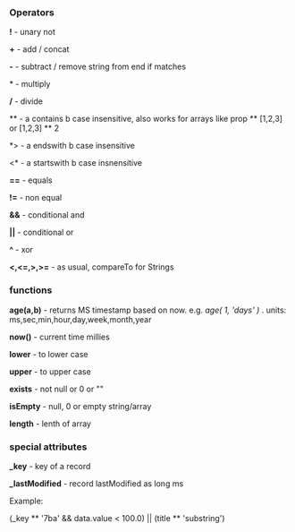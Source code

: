 ### Operators

**!** - unary not

**+** - add / concat

**-** - subtract / remove string from end if matches

\* - multiply 

**/** - divide

\** - a contains b case insensitive, also works for arrays like prop ** [1,2,3] or [1,2,3] ** 2

\*> - a endswith b case insensitive

\<* - a startswith b case insnensitive

**==** - equals

**!=** - non equal

**&&** - conditional and

**||** - conditional or

**^** - xor

**<,<=,>,>=** - as usual, compareTo for Strings


### functions

**age(a,b)** - returns MS timestamp based on now. e.g. *age( 1, 'days' )* . units: ms,sec,min,hour,day,week,month,year

**now()** - current time millies

**lower** - to lower case

**upper** - to upper case

**exists** - not null or 0 or ""

**isEmpty** - null, 0 or empty string/array

**length** - lenth of array

### special attributes

**_key** - key of a record

**_lastModified** - record lastModified as long ms

Example:

(_key ** '7ba' && data.value < 100.0) || (title ** 'substring')


